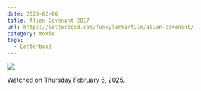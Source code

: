 ```yaml
---
date: 2025-02-06
title: Alien Covenant 2017
url: https://letterboxd.com/funkylarma/film/alien-covenant/
category: movie
tags:
  - Letterboxd
---
```


![](https://a.ltrbxd.com/resized/film-poster/9/9/1/4/4/99144-alien-covenant-0-600-0-900-crop.jpg?v=8cbd31946f)

Watched on Thursday February 6, 2025.
